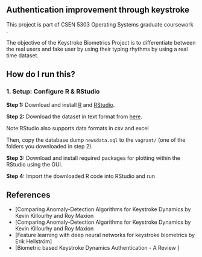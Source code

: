 ## Authentication improvement through keystroke 

This project is part of CSEN 5303 Operating Systems graduate coursework . 

The objective of the Keystroke Biometrics Project is to differentiate between the real users and fake user by using their typing rhythms by using a real time dataset.



## How do I run this?

### 1. Setup: Configure R & RStudio

**Step 1:** Download and install [R](https://cran.r-project.org/bin/windows/base/) and [RStudio](https://www.rstudio.com/products/rstudio/download/). 

**Step 2:**  Download the dataset in text format from [here](https://d17h27t6h515a5.cloudfront.net/topher/2016/August/57b5f748_newsdata/newsdata.zip).

Note:RStudio also supports data formats in csv and excel

Then, copy the database dump `newsdata.sql` to the `vagrant/` (one of the folders you downloaded in step 2).

**Step 3:**  Download and install required packages for plotting within the RStudio using the GUI.

**Step 4:** Import the downloaded R code into RStudio and run


## References

- [Comparing Anomaly-Detection Algorithms for Keystroke Dynamics by Kevin Killourhy and Roy Maxion 
- [Comparing Anomaly-Detection Algorithms for Keystroke Dynamics by Kevin Killourhy and Roy Maxion
- [Feature learning with deep neural networks for keystroke biometrics by Erik Hellström]
- [Biometric based Keystroke Dynamics Authentication - A Review ]

